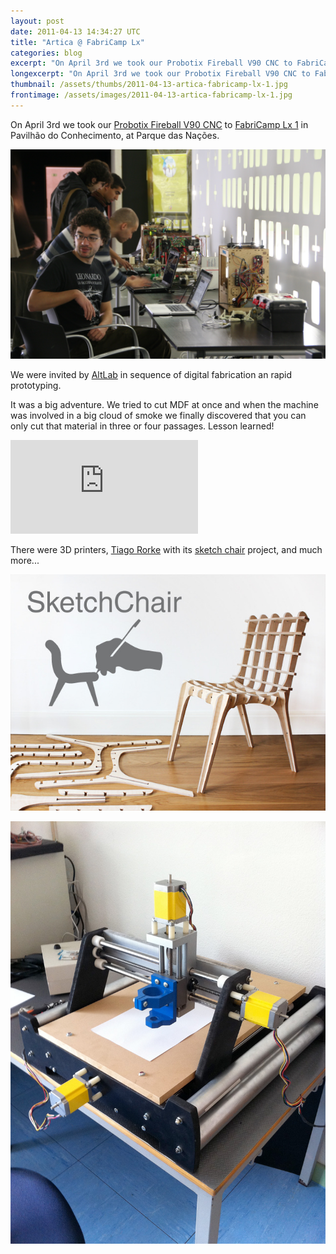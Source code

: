 ```yaml
---
layout: post
date: 2011-04-13 14:34:27 UTC
title: "Artica @ FabriCamp Lx"
categories: blog
excerpt: "On April 3rd we took our Probotix Fireball V90 CNC to FabriCamp Lx 1 in Pavilhão do Conhecimento, at Parque das Nações."
longexcerpt: "On April 3rd we took our Probotix Fireball V90 CNC to FabriCamp Lx 1 in Pavilhão do Conhecimento, at Parque das Nações.We were invited by AltLab in sequence of digital fabrication an rapid prototyping."
thumbnail: /assets/thumbs/2011-04-13-artica-fabricamp-lx-1.jpg
frontimage: /assets/images/2011-04-13-artica-fabricamp-lx-1.jpg
---
```


On April 3rd we took our <a href="http://www.probotix.com/FireBall_v90_cnc_router_kit/">Probotix Fireball V90 CNC</a> to <a href="http://openmaterials.org/2011/03/21/fabricamp-lx-1/">FabriCamp Lx 1</a> in Pavilhão do Conhecimento, at Parque das Nações.

<a href="http://altlab.org/2011/04/06/fabricamp-lx1-the-report/"><img class="postimage" src="/assets/images/2011-04-13-artica-fabricamp-lx-1.jpg"/></a>

We were invited by <a href="http://altlab.org/">AltLab</a> in sequence of digital fabrication an rapid prototyping.

It was a big adventure. We tried to cut MDF at once and when the machine was involved in a big cloud of smoke we finally discovered that you can only cut that material in three or four passages. Lesson learned!

<div class="video-container"><iframe src="http://player.vimeo.com/video/22036807?title=0&amp;byline=0&amp;portrait=0&amp;autoplay=0" frameborder="0" allowfullscreen></iframe></div>

There were 3D printers, <a href="http://tiago.co.nz/">Tiago Rorke</a> with its <a href="http://diatom.cc/sketchchair">sketch chair</a> project, and much more...

<a href="http://altlab.org/2011/04/06/fabricamp-lx1-the-report/"><img class="postimage" src="/assets/images/2011-04-13-artica-fabricamp-lx-2.jpg"/></a>

<a href="http://altlab.org/2011/04/06/fabricamp-lx1-the-report/"><img class="postimage" src="/assets/images/2011-04-13-artica-fabricamp-lx-3.jpg"/></a>